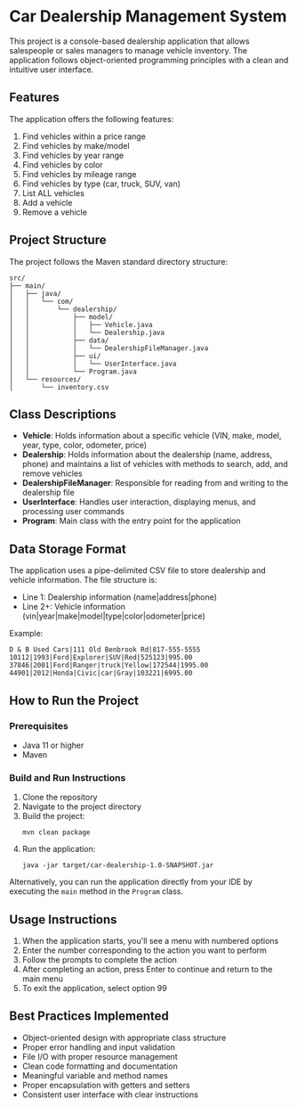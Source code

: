 # Car Dealership Management System

This project is a console-based dealership application that allows salespeople or sales managers to manage vehicle inventory. The application follows object-oriented programming principles with a clean and intuitive user interface.

## Features

The application offers the following features:

1. Find vehicles within a price range
2. Find vehicles by make/model
3. Find vehicles by year range
4. Find vehicles by color
5. Find vehicles by mileage range
6. Find vehicles by type (car, truck, SUV, van)
7. List ALL vehicles
8. Add a vehicle
9. Remove a vehicle

## Project Structure

The project follows the Maven standard directory structure:

```
src/
├── main/
│   ├── java/
│   │   └── com/
│   │       └── dealership/
│   │           ├── model/
│   │           │   ├── Vehicle.java
│   │           │   └── Dealership.java
│   │           ├── data/
│   │           │   └── DealershipFileManager.java
│   │           ├── ui/
│   │           │   └── UserInterface.java
│   │           └── Program.java
│   └── resources/
│       └── inventory.csv
```

## Class Descriptions

- **Vehicle**: Holds information about a specific vehicle (VIN, make, model, year, type, color, odometer, price)
- **Dealership**: Holds information about the dealership (name, address, phone) and maintains a list of vehicles with methods to search, add, and remove vehicles
- **DealershipFileManager**: Responsible for reading from and writing to the dealership file
- **UserInterface**: Handles user interaction, displaying menus, and processing user commands
- **Program**: Main class with the entry point for the application

## Data Storage Format

The application uses a pipe-delimited CSV file to store dealership and vehicle information. The file structure is:

- Line 1: Dealership information (name|address|phone)
- Line 2+: Vehicle information (vin|year|make|model|type|color|odometer|price)

Example:
```
D & B Used Cars|111 Old Benbrook Rd|817-555-5555
10112|1993|Ford|Explorer|SUV|Red|525123|995.00
37846|2001|Ford|Ranger|truck|Yellow|172544|1995.00
44901|2012|Honda|Civic|car|Gray|103221|6995.00
```

## How to Run the Project

### Prerequisites
- Java 11 or higher
- Maven

### Build and Run Instructions

1. Clone the repository
2. Navigate to the project directory
3. Build the project:
   ```
   mvn clean package
   ```
4. Run the application:
   ```
   java -jar target/car-dealership-1.0-SNAPSHOT.jar
   ```

Alternatively, you can run the application directly from your IDE by executing the `main` method in the `Program` class.

## Usage Instructions

1. When the application starts, you'll see a menu with numbered options
2. Enter the number corresponding to the action you want to perform
3. Follow the prompts to complete the action
4. After completing an action, press Enter to continue and return to the main menu
5. To exit the application, select option 99

## Best Practices Implemented

- Object-oriented design with appropriate class structure
- Proper error handling and input validation
- File I/O with proper resource management
- Clean code formatting and documentation
- Meaningful variable and method names
- Proper encapsulation with getters and setters
- Consistent user interface with clear instructions
